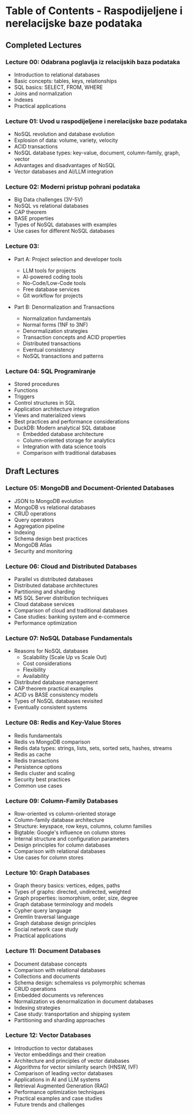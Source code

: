 # Table of Contents - Raspodijeljene i nerelacijske baze podataka

## Completed Lectures

### Lecture 00: Odabrana poglavlja iz relacijskih baza podataka
- Introduction to relational databases
- Basic concepts: tables, keys, relationships
- SQL basics: SELECT, FROM, WHERE
- Joins and normalization
- Indexes
- Practical applications

### Lecture 01: Uvod u raspodijeljene i nerelacijske baze podataka
- NoSQL revolution and database evolution
- Explosion of data: volume, variety, velocity
- ACID transactions
- NoSQL database types: key-value, document, column-family, graph, vector
- Advantages and disadvantages of NoSQL
- Vector databases and AI/LLM integration

### Lecture 02: Moderni pristup pohrani podataka
- Big Data challenges (3V-5V)
- NoSQL vs relational databases
- CAP theorem
- BASE properties
- Types of NoSQL databases with examples
- Use cases for different NoSQL databases

### Lecture 03: 
- Part A: Project selection and developer tools
  - LLM tools for projects
  - AI-powered coding tools
  - No-Code/Low-Code tools
  - Free database services
  - Git workflow for projects

- Part B: Denormalization and Transactions
  - Normalization fundamentals
  - Normal forms (1NF to 3NF)
  - Denormalization strategies
  - Transaction concepts and ACID properties
  - Distributed transactions
  - Eventual consistency
  - NoSQL transactions and patterns

### Lecture 04: SQL Programiranje
- Stored procedures
- Functions
- Triggers
- Control structures in SQL
- Application architecture integration
- Views and materialized views
- Best practices and performance considerations
- DuckDB: Modern analytical SQL database
  - Embedded database architecture
  - Column-oriented storage for analytics
  - Integration with data science tools
  - Comparison with traditional databases

## Draft Lectures

### Lecture 05: MongoDB and Document-Oriented Databases
- JSON to MongoDB evolution
- MongoDB vs relational databases
- CRUD operations
- Query operators
- Aggregation pipeline
- Indexing
- Schema design best practices
- MongoDB Atlas
- Security and monitoring

### Lecture 06: Cloud and Distributed Databases
- Parallel vs distributed databases
- Distributed database architectures
- Partitioning and sharding
- MS SQL Server distribution techniques
- Cloud database services
- Comparison of cloud and traditional databases
- Case studies: banking system and e-commerce
- Performance optimization

### Lecture 07: NoSQL Database Fundamentals
- Reasons for NoSQL databases
  - Scalability (Scale Up vs Scale Out)
  - Cost considerations
  - Flexibility
  - Availability
- Distributed database management
- CAP theorem practical examples
- ACID vs BASE consistency models
- Types of NoSQL databases revisited
- Eventually consistent systems

### Lecture 08: Redis and Key-Value Stores
- Redis fundamentals
- Redis vs MongoDB comparison
- Redis data types: strings, lists, sets, sorted sets, hashes, streams
- Redis as cache
- Redis transactions
- Persistence options
- Redis cluster and scaling
- Security best practices
- Common use cases

### Lecture 09: Column-Family Databases
- Row-oriented vs column-oriented storage
- Column-family database architecture
- Structure: keyspace, row keys, columns, column families
- Bigtable: Google's influence on column stores
- Internal structure and configuration parameters
- Design principles for column databases
- Comparison with relational databases
- Use cases for column stores

### Lecture 10: Graph Databases
- Graph theory basics: vertices, edges, paths
- Types of graphs: directed, undirected, weighted
- Graph properties: isomorphism, order, size, degree
- Graph database terminology and models
- Cypher query language
- Gremlin traversal language
- Graph database design principles
- Social network case study
- Practical applications

### Lecture 11: Document Databases
- Document database concepts
- Comparison with relational databases
- Collections and documents
- Schema design: schemaless vs polymorphic schemas
- CRUD operations
- Embedded documents vs references
- Normalization vs denormalization in document databases
- Indexing strategies
- Case study: transportation and shipping system
- Partitioning and sharding approaches

### Lecture 12: Vector Databases
- Introduction to vector databases
- Vector embeddings and their creation
- Architecture and principles of vector databases
- Algorithms for vector similarity search (HNSW, IVF)
- Comparison of leading vector databases
- Applications in AI and LLM systems
- Retrieval Augmented Generation (RAG)
- Performance optimization techniques
- Practical examples and case studies
- Future trends and challenges